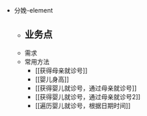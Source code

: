 

- 分娩-element
	- 业务点
		- 
	- 需求
	- 常用方法
		- [[获得母亲就诊号]]
		- [[婴儿身高]]
		- [[获得婴儿就诊号，通过母亲就诊号]]
		- [[获得婴儿就诊号，通过母亲就诊号2]]
		- [[遍历婴儿就诊号，根据日期时间]]